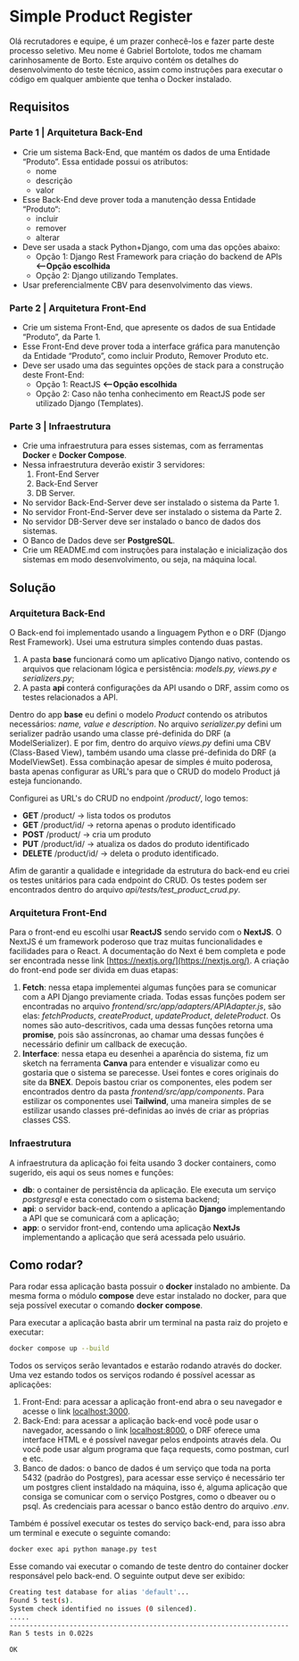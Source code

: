 # Simple Product Register

Olá recrutadores e equipe, é um prazer conhecê-los e fazer parte deste processo seletivo. Meu nome é Gabriel Bortolote, todos me chamam carinhosamente de Borto. Este arquivo contém os detalhes do desenvolvimento do teste técnico, assim como instruções para executar o código em qualquer ambiente que tenha o Docker instalado.

## Requisitos

### Parte 1 | Arquitetura Back-End

- Crie um sistema Back-End, que mantém os dados de uma Entidade “Produto”. Essa entidade possui os atributos:
  - nome
  - descrição
  - valor
- Esse Back-End deve prover toda a manutenção dessa Entidade “Produto“:
  - incluir
  - remover
  - alterar
- Deve ser usada a stack Python+Django, com uma das opções abaixo:
  - Opção 1: Django Rest Framework para criação do backend de APIs **<--Opção escolhida**
  - Opção 2: Django utilizando Templates.
- Usar preferencialmente CBV para desenvolvimento das views.

### Parte 2 | Arquitetura Front-End

- Crie um sistema Front-End, que apresente os dados de sua Entidade “Produto”, da Parte 1.
- Esse Front-End deve prover toda a interface gráfica para manutenção da Entidade “Produto”, como  incluir Produto, Remover Produto etc.
- Deve ser usado uma das seguintes opções de stack para a construção deste Front-End:
  - Opção 1: ReactJS **<--Opção escolhida**
  - Opção 2: Caso não tenha conhecimento em ReactJS pode ser utilizado Django (Templates).

### Parte 3 | Infraestrutura

- Crie uma infraestrutura para esses sistemas, com as ferramentas **Docker** e **Docker Compose**.
- Nessa infraestrutura deverão existir 3 servidores:
  1. Front-End Server
  2. Back-End Server
  3. DB Server.
- No servidor Back-End-Server deve ser instalado o sistema da Parte 1.
- No servidor Front-End-Server deve ser instalado o sistema da Parte 2.
- No servidor DB-Server deve ser instalado o banco de dados dos sistemas.
- O Banco de Dados deve ser **PostgreSQL**.
- Crie um README.md com instruções para instalação e inicialização dos sistemas em modo  desenvolvimento, ou seja, na máquina local.

## Solução

### Arquitetura Back-End

O Back-end foi implementado usando a linguagem Python e o DRF (Django Rest Framework). Usei uma estrutura simples contendo duas pastas.

1. A pasta **base** funcionará como um aplicativo Django nativo, contendo os arquivos que relacionam lógica e persistência: *models.py, views.py e serializers.py*;
2. A pasta **api** conterá configurações da API usando o DRF, assim como os testes relacionados a API.

Dentro do app **base** eu defini o modelo *Product* contendo os atributos necessários: *name, value e description*. No arquivo *serializer.py* defini um serializer padrão usando uma classe pré-definida do DRF (a ModelSerializer). E por fim, dentro do arquivo *views.py* defini uma CBV (Class-Based View), também usando uma classe pré-definida do DRF (a ModelViewSet). Essa combinação apesar de simples é muito poderosa, basta apenas configurar as URL's para que o CRUD do modelo Product já esteja funcionando.

Configurei as URL's do CRUD no endpoint */product/*, logo temos:

- **GET** /product/ -> lista todos os produtos
- **GET** /product/id/ -> retorna apenas o produto identificado
- **POST** /product/ -> cria um produto
- **PUT** /product/id/ -> atualiza os dados do produto identificado
- **DELETE** /product/id/ -> deleta o produto identificado.

Afim de garantir a qualidade e integridade da estrutura do back-end eu criei os testes unitários para cada endpoint do CRUD. Os testes podem ser encontrados dentro do arquivo *api/tests/test_product_crud.py*.

### Arquitetura Front-End

Para o front-end eu escolhi usar **ReactJS** sendo servido com o **NextJS**. O NextJS é um framework poderoso que traz muitas funcionalidades e facilidades para o React. A documentação do Next é bem completa e pode ser encontrada nesse link [https://nextjs.org/](https://nextjs.org/). A criação do front-end pode ser divida em duas etapas:

1. **Fetch**: nessa etapa implementei algumas funções para se comunicar com a API Django previamente criada. Todas essas funções podem ser encontradas no arquivo *frontend/src/app/adapters/APIAdapter.js*, são elas: *fetchProducts*, *createProduct*, *updateProduct*, *deleteProduct*. Os nomes são auto-descritivos, cada uma dessas funções retorna uma **promise**, pois são assíncronas, ao chamar uma dessas funções é necessário definir um callback de execução.
2. **Interface**: nessa etapa eu desenhei a aparência do sistema, fiz um sketch na ferramenta **Canva** para entender e visualizar como eu gostaria que o sistema se parecesse. Usei fontes e cores originais do site da **BNEX**. Depois bastou criar os componentes, eles podem ser encontrados dentro da pasta *frontend/src/app/components*. Para estilizar os componentes usei **Tailwind**, uma maneira simples de se estilizar usando classes pré-definidas ao invés de criar as próprias classes CSS.

### Infraestrutura

A infraestrutura da aplicação foi feita usando 3 docker containers, como sugerido, eis aqui os seus nomes e funções:

- **db**: o container de persistência da aplicação. Ele executa um serviço *postgresql* e esta conectado com o sistema backend;
- **api**: o servidor back-end, contendo a aplicação **Django** implementando a API que se comunicará com a aplicação;
- **app**: o servidor front-end, contendo uma aplicação **NextJs** implementando a aplicação que será acessada pelo usuário.

## Como rodar?

Para rodar essa aplicação basta possuir o **docker** instalado no ambiente. Da mesma forma o módulo **compose** deve estar instalado no docker, para que seja possível executar o comando **docker compose**.

Para executar a aplicação basta abrir um terminal na pasta raiz do projeto e executar:

```bash
docker compose up --build
```

Todos os serviços serão levantados e estarão rodando através do docker. Uma vez estando todos os serviços rodando é possível acessar as aplicações:

1. Front-End: para acessar a aplicação front-end abra o seu navegador e acesse o link [localhost:3000](localhost:3000).
2. Back-End: para acessar a aplicação back-end você pode usar o navegador, acessando o link [localhost:8000](localhost:8000), o DRF oferece uma interface HTML e é possível navegar pelos endpoints através dela. Ou você pode usar algum programa que faça requests, como postman, curl e etc.
3. Banco de dados: o banco de dados é um serviço que toda na porta 5432 (padrão do Postgres), para acessar esse serviço é necessário ter um postgres client instaldado na máquina, isso é, alguma aplicação que consiga se comunicar com o serviço Postgres, como o dbeaver ou o psql. As credenciais para acessar o banco estão dentro do arquivo *.env*.

Também é possível executar os testes do serviço back-end, para isso abra um terminal e execute o seguinte comando:

```bash
docker exec api python manage.py test
```

Esse comando vai executar o comando de teste dentro do container docker responsável pelo back-end. O seguinte output deve ser exibido:

```bash
Creating test database for alias 'default'...
Found 5 test(s).
System check identified no issues (0 silenced).
.....
----------------------------------------------------------------------
Ran 5 tests in 0.022s

OK
```
